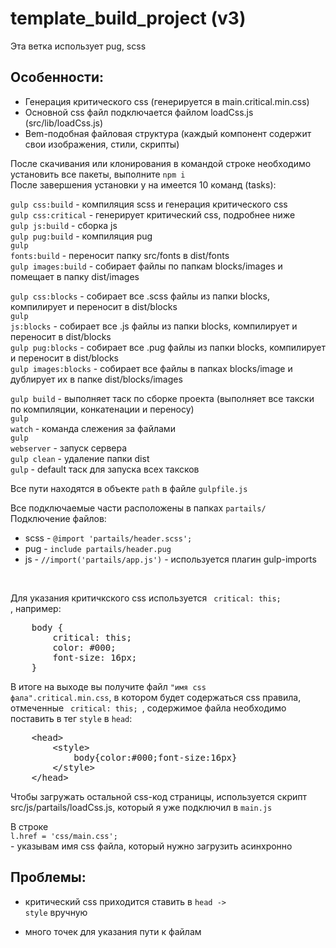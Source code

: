 # template_build_project (v3)

Эта ветка использует pug, scss <br>

Особенности:
------------
- Генерация критического css (генерируется в main.critical.min.css)
- Основной css файл подключается файлом loadCss.js (src/lib/loadCss.js)
- Bem-подобная файловая структура (каждый компонент содержит свои изображения, стили, скрипты)


После скачивания или клонирования в командой строке необходимо установить все пакеты, выполните <code>npm i</code> <br>
После завершения установки у на имеется 10 команд (tasks):

<code>gulp css:build</code>    -  компиляция scss и генерация критического css<br>
<code>gulp css:critical</code> -  генерирует критический css, подробнее ниже<br>
<code>gulp js:build</code>     -  сборка js <br>
<code>gulp pug:build</code>    -  компиляция pug<br>
<code>gulp fonts:build</code>  -  переносит папку src/fonts в dist/fonts <br>
<code>gulp images:build</code> -  собирает файлы по папкам blocks/images и помещает в папку dist/images <br>

<code>gulp css:blocks</code>    -  собирает все .scss файлы из папки blocks, компилирует и переносит в dist/blocks<br>
<code>gulp js:blocks</code>     -  собирает все .js файлы из папки blocks, компилирует и переносит в dist/blocks<br>
<code>gulp pug:blocks</code>    -  собирает все .pug файлы из папки blocks, компилирует и переносит в dist/blocks<br>
<code>gulp images:blocks</code> -  собирает все файлы в папках blocks/image и дублирует их в папке dist/blocks/images<br>

<code>gulp build</code>        -  выполняет таск по сборке проекта (выполняет все такски по компиляции, конкатенации и переносу) <br>
<code>gulp watch</code>        -  команда слежения за файлами <br>
<code>gulp webserver</code>    -  запуск сервера <br>
<code>gulp clean</code>        -  удаление папки dist <br>
<code>gulp</code>              -  default таск для запуска всех таксков <br>


Все пути находятся в объекте <code>path</code> в файле <code>gulpfile.js</code> <br>

Все подключаемые части расположены в папках <code>partails/</code><br>
Подключение файлов:
- scss - <code>@import 'partails/header.scss';</code>
- pug  - <code>include partails/header.pug</code>
- js   - <code>//import('partails/app.js')</code> - используется плагин gulp-imports

<br>


Для указания критичкского css используется <code> critical: this; </code>, например:

<pre>
    body {
        critical: this;
        color: #000;
        font-size: 16px;
    }
</pre>

В итоге на выходе вы получите файл <code>"имя css фала".critical.min.css</code>, в котором будет содержаться css правила, отмеченные <code> critical: this; </code>, содержимое файла необходимо поставить в тег <code>style</code> в <code>head</code>:

<pre>
    &lthead&gt
        &ltstyle&gt
            body{color:#000;font-size:16px}
        &lt/style&gt
    &lt/head&gt
</pre>


Чтобы загружать остальной css-код страницы, используется скрипт src/js/partails/loadCss.js, который я уже подключил в <code>main.js</code>

В строке <br>
<code>l.href = 'css/main.css';</code> <br> - указывам имя css файла, который нужно загрузить асинхронно




Проблемы:
-----------

- критический css приходится ставить в <code>head -> style</code> вручную

- много точек для указания пути к файлам
